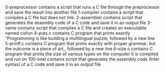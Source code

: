 0-preprocessor contains a script that runs a C file through the preprocessor and save the result into another file
1-compiler contains a script that compiles a C file but does not link.
2-assembler contains script that generates the assembly code of a C code and save it in an output file
3-name contains script that compiles a C file and creates an executable named cisfun
4-puts.c contains  C program that prints exactly "Programming is like building a multilingual puzzle, followed by a new line
5-printf.c contains C program that prints exactly with proper grammar, but the outcome is a piece of art,, followed by a new line
6-size.c contains C program that prints the size of various types on the computer it is compiled and run on
100-intel contains script that generates the assembly code (Intel syntax) of a C code and save it in an output file
